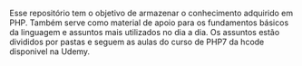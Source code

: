 Esse repositório tem o objetivo de armazenar o conhecimento adquirido em PHP. Também serve como material de apoio para os fundamentos básicos da linguagem e assuntos mais utilizados no dia a dia. Os assuntos estão divididos por pastas e seguem as aulas do curso de PHP7 da hcode disponivel na Udemy.
